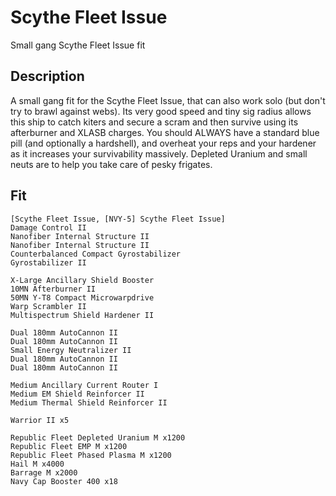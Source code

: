 # Scythe Fleet Issue

Small gang Scythe Fleet Issue fit


## Description

A small gang fit for the Scythe Fleet Issue, that can also work solo (but don't try to brawl against webs).
Its very good speed and tiny sig radius allows this ship to catch kiters and secure a scram and then survive
using its afterburner and XLASB charges. You should ALWAYS have a standard blue pill (and optionally a hardshell),
and overheat your reps and your hardener as it increases your survivability massively. Depleted Uranium and small
neuts are to help you take care of pesky frigates.

## Fit

```
[Scythe Fleet Issue, [NVY-5] Scythe Fleet Issue]
Damage Control II
Nanofiber Internal Structure II
Nanofiber Internal Structure II
Counterbalanced Compact Gyrostabilizer
Gyrostabilizer II

X-Large Ancillary Shield Booster
10MN Afterburner II
50MN Y-T8 Compact Microwarpdrive
Warp Scrambler II
Multispectrum Shield Hardener II

Dual 180mm AutoCannon II
Dual 180mm AutoCannon II
Small Energy Neutralizer II
Dual 180mm AutoCannon II
Dual 180mm AutoCannon II

Medium Ancillary Current Router I
Medium EM Shield Reinforcer II
Medium Thermal Shield Reinforcer II

Warrior II x5

Republic Fleet Depleted Uranium M x1200
Republic Fleet EMP M x1200
Republic Fleet Phased Plasma M x1200
Hail M x4000
Barrage M x2000
Navy Cap Booster 400 x18
```
